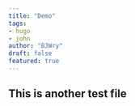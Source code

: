 ```yaml
---
title: "Demo"
tags: 
- hugo
- john
author: "BJWry"
draft: false
featured: true
---
```

## This is another test file 